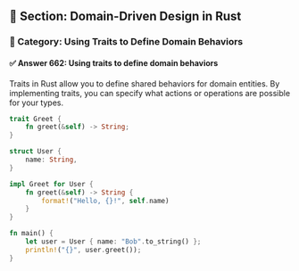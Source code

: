 ## 📘 Section: Domain-Driven Design in Rust
### 🔹 Category: Using Traits to Define Domain Behaviors
#### ✅ Answer 662: Using traits to define domain behaviors

Traits in Rust allow you to define shared behaviors for domain entities. By implementing traits, you can specify what actions or operations are possible for your types.

```rust
trait Greet {
    fn greet(&self) -> String;
}

struct User {
    name: String,
}

impl Greet for User {
    fn greet(&self) -> String {
        format!("Hello, {}!", self.name)
    }
}

fn main() {
    let user = User { name: "Bob".to_string() };
    println!("{}", user.greet());
}
```
